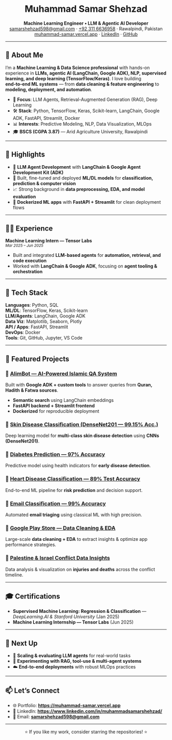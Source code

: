 <!-- Modern, elegant & sleek GitHub profile README -->

<h1 align="center">Muhammad Samar Shehzad</h1>
<p align="center">
  <b>Machine Learning Engineer • LLM & Agentic AI Developer</b><br/>
  <a href="mailto:samarshehzad598@gmail.com">samarshehzad598@gmail.com</a> · 
  <a href="tel:+923116636958">+92 311 6636958</a> · Rawalpindi, Pakistan<br/>
  <a href="https://muhammad-samar.vercel.app">muhammad-samar.vercel.app</a> · 
  <a href="https://www.linkedin.com/in/muhammadsamarshehzad/">LinkedIn</a> · 
  <a href="https://github.com/MuhammadSamarShehzad">GitHub</a>
</p>

---

## 👋 About Me

I’m a **Machine Learning & Data Science professional** with hands-on experience in **LLMs, agentic AI (LangChain, Google ADK), NLP, supervised learning, and deep learning (TensorFlow/Keras)**. I love building **end‑to‑end ML systems** — from **data cleaning & feature engineering** to **modeling, deployment, and automation**.

- 🧠 **Focus**: LLM Agents, Retrieval-Augmented Generation (RAG), Deep Learning  
- 🛠 **Stack**: Python, TensorFlow, Keras, Scikit-learn, LangChain, Google ADK, FastAPI, Streamlit, Docker  
- 📊 **Interests**: Predictive Modeling, NLP, Data Visualization, MLOps  
- 🎓 **BSCS (CGPA 3.87)** — Arid Agriculture University, Rawalpindi  

---

## 🚀 Highlights

- 🧩 **LLM Agent Development** with **LangChain & Google Agent Development Kit (ADK)**
- 🧪 Built, fine-tuned and deployed **ML/DL models** for **classification, prediction & computer vision**
- 📈 Strong background in **data preprocessing, EDA, and model evaluation**
- 🐳 **Dockerized ML apps** with **FastAPI + Streamlit** for clean deployment flows

---

## 🧑‍💻 Experience

**Machine Learning Intern — Tensor Labs**  
<sub><i>Mar 2025 – Jun 2025</i></sub>  
- Built and integrated **LLM-based agents** for **automation, retrieval, and code execution**  
- Worked with **LangChain & Google ADK**, focusing on **agent tooling & orchestration**

---

## 🧱 Tech Stack

**Languages**: Python, SQL  
**ML/DL**: TensorFlow, Keras, Scikit-learn  
**LLM/Agents**: LangChain, Google ADK  
**Data Viz**: Matplotlib, Seaborn, Plotly  
**API / Apps**: FastAPI, Streamlit  
**DevOps**: Docker  
**Tools**: Git, GitHub, Jupyter, VS Code

---

## 📌 Featured Projects

### 🔹 [AlimBot — AI-Powered Islamic QA System](https://github.com/MuhammadSamarShehzad/AlimBot)
Built with **Google ADK + custom tools** to answer queries from **Quran, Hadith & Fatwa sources**.  
- **Semantic search** using LangChain embeddings  
- **FastAPI backend + Streamlit frontend**  
- **Dockerized** for reproducible deployment

### 🔹 [Skin Disease Classification (DenseNet201 — 99.15% Acc.)](https://github.com/MuhammadSamarShehzad/Skin-Cancer-Classification)
Deep learning model for **multi-class skin disease detection** using **CNNs (DenseNet201)**.

### 🔹 [Diabetes Prediction — 97% Accuracy](https://github.com/MuhammadSamarShehzad/Diabetes-Prediction)
Predictive model using health indicators for **early disease detection**.

### 🔹 [Heart Disease Classification — 89% Test Accuracy](https://github.com/MuhammadSamarShehzad/Heart-Disease-Prediction)
End-to-end ML pipeline for **risk prediction** and decision support.

### 🔹 [Email Classification — 99% Accuracy](https://github.com/MuhammadSamarShehzad/Email_Classification)
Automated **email triaging** using classical ML with high precision.

### 🔹 [Google Play Store — Data Cleaning & EDA](https://www.kaggle.com/code/muhammadsamarshehzad/complete-data-cleaning-eda-on-googleplay-dataset)
Large-scale **data cleaning + EDA** to extract insights & optimize app performance strategies.

### 🔹 [Palestine & Israel Conflict Data Insights](https://github.com/MuhammadSamar/PalestineIsrael-InjuriesAndDeaths)
Data analysis & visualization on **injuries and deaths** across the conflict timeline.

---

## 🎓 Certifications

- **Supervised Machine Learning: Regression & Classification** — *DeepLearning.AI & Stanford University* (Jan 2025)  
- **Machine Learning Internship — Tensor Labs** (Jun 2025)

---

## 🎯 Next Up

- 🧠 **Scaling & evaluating LLM agents** for real-world tasks  
- 🧪 **Experimenting with RAG, tool-use & multi-agent systems**  
- ☁️ **End-to-end deployments** with robust MLOps practices

---

## 📫 Let’s Connect

- 🌐 Portfolio: **https://muhammad-samar.vercel.app**  
- 💼 LinkedIn: **https://www.linkedin.com/in/muhammadsamarshehzad/**  
- 📧 Email: **samarshehzad598@gmail.com**  

---

<p align="center">⭐️ If you like my work, consider starring the repositories! ⭐️</p>
